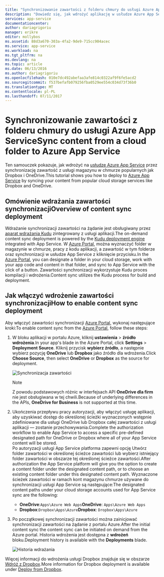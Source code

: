 ```yaml
---
title: "Synchronizowanie zawartości z folderu chmury do usługi Azure App Service"
description: "Dowiedz się, jak wdrożyć aplikację w usłudze Azure App Service za pośrednictwem synchronizacji zawartości z folderu chmury."
services: app-service
documentationcenter: 
author: dariagrigoriu
manager: erikre
editor: mollybos
ms.assetid: 88d3a670-303a-4fa2-9de9-715cc904acec
ms.service: app-service
ms.workload: na
ms.tgt_pltfrm: na
ms.devlang: na
ms.topic: article
ms.date: 06/13/2016
ms.author: dariagrigoriu
ms.openlocfilehash: 010e7dc492abefaa3afe814c0322af9f6fe5acd2
ms.sourcegitcommit: f537befafb079256fba0529ee554c034d73f36b0
ms.translationtype: MT
ms.contentlocale: pl-PL
ms.lasthandoff: 07/11/2017
---
```

# <a name="sync-content-from-a-cloud-folder-to-azure-app-service"></a><span data-ttu-id="4ea88-103">Synchronizowanie zawartości z folderu chmury do usługi Azure App Service</span><span class="sxs-lookup"><span data-stu-id="4ea88-103">Sync content from a cloud folder to Azure App Service</span></span>
<span data-ttu-id="4ea88-104">Ten samouczek pokazuje, jak wdrożyć na [usłudze Azure App Service](http://go.microsoft.com/fwlink/?LinkId=529714) przez synchronizację zawartość z usługi magazynu w chmurze popularnych jak Dropbox i OneDrive.</span><span class="sxs-lookup"><span data-stu-id="4ea88-104">This tutorial shows you how to deploy to [Azure App Service](http://go.microsoft.com/fwlink/?LinkId=529714) by syncing your content from popular cloud storage services like Dropbox and OneDrive.</span></span> 

## <span data-ttu-id="4ea88-105"><a name="overview"></a>Omówienie wdrażania zawartości synchronizacji</span><span class="sxs-lookup"><span data-stu-id="4ea88-105"><a name="overview"></a>Overview of content sync deployment</span></span>
<span data-ttu-id="4ea88-106">Wdrażanie synchronizacji zawartości na żądanie jest obsługiwany przez [aparat wdrażania Kudu](https://github.com/projectkudu/kudu/wiki) zintegrowany z usługi aplikacji.</span><span class="sxs-lookup"><span data-stu-id="4ea88-106">The on-demand content sync deployment is powered by the [Kudu deployment engine](https://github.com/projectkudu/kudu/wiki) integrated with App Service.</span></span> <span data-ttu-id="4ea88-107">W [Azure Portal](https://portal.azure.com), można wyznaczyć folder w magazynie w chmurze, pracy z kodu aplikacji, a zawartość w tym folderze oraz synchronizacji w usłudze App Service z kliknięcie przycisku.</span><span class="sxs-lookup"><span data-stu-id="4ea88-107">In the [Azure Portal](https://portal.azure.com), you can designate a folder in your cloud storage, work with your app code and content in that folder, and sync to App Service with the click of a button.</span></span> <span data-ttu-id="4ea88-108">Zawartości synchronizacji wykorzystuje Kudu proces kompilacji i wdrożenia.</span><span class="sxs-lookup"><span data-stu-id="4ea88-108">Content sync utilizes the Kudu process for build and deployment.</span></span> 

## <span data-ttu-id="4ea88-109"><a name="contentsync"></a>Jak włączyć wdrożenie zawartości synchronizacji</span><span class="sxs-lookup"><span data-stu-id="4ea88-109"><a name="contentsync"></a>How to enable content sync deployment</span></span>
<span data-ttu-id="4ea88-110">Aby włączyć zawartości synchronizacji [Azure Portal](https://portal.azure.com), wykonaj następujące kroki:</span><span class="sxs-lookup"><span data-stu-id="4ea88-110">To enable content sync from the [Azure Portal](https://portal.azure.com), follow these steps:</span></span>

1. <span data-ttu-id="4ea88-111">W bloku aplikacji w portalu Azure, kliknij **ustawienia** > **źródło wdrożenia**.</span><span class="sxs-lookup"><span data-stu-id="4ea88-111">In your app's blade in the Azure Portal, click **Settings** > **Deployment Source**.</span></span> <span data-ttu-id="4ea88-112">Kliknij przycisk **wybierz źródło**, a następnie wybierz pozycję **OneDrive** lub **Dropbox** jako źródło dla wdrożenia.</span><span class="sxs-lookup"><span data-stu-id="4ea88-112">Click **Choose Source**, then select **OneDrive** or **Dropbox** as the source for deployment.</span></span> 
   
    ![Synchronizacja zawartości](./media/app-service-deploy-content-sync/deployment_source.png)
   
   > [!NOTE]
   > <span data-ttu-id="4ea88-114">Z powodu podstawowych różnic w interfejsach API **OneDrive dla firm** nie jest obsługiwana w tej chwili.</span><span class="sxs-lookup"><span data-stu-id="4ea88-114">Because of underlying differences in the APIs, **OneDrive for Business** is not supported at this time.</span></span> 
   > 
   > 
2. <span data-ttu-id="4ea88-115">Ukończenia przepływu pracy autoryzacji, aby włączyć usługę aplikacji, aby uzyskiwać dostęp do określonej ścieżki wyznaczonych wstępnie zdefiniowane dla usługi OneDrive lub Dropbox całej zawartości z usługi aplikacji — zostanie przechowywania.</span><span class="sxs-lookup"><span data-stu-id="4ea88-115">Complete the authorization workflow to enable App Service to access a specific pre-defined designated path for OneDrive or Dropbox where all of your App Service content will be stored.</span></span>  
    <span data-ttu-id="4ea88-116">Po autoryzacji usługi App Service platforma zapewni opcję Utwórz folder zawartości w określonej ścieżce zawartości lub wybierz istniejący folder zawartości w obszarze tej określonej ścieżce zawartości.</span><span class="sxs-lookup"><span data-stu-id="4ea88-116">After authorization the App Service platform will give you the option to create a content folder under the designated content path, or to choose an existing content folder under this designated content path.</span></span> <span data-ttu-id="4ea88-117">Wyznaczone ścieżek zawartości w ramach kont magazynu chmurze używane do synchronizacji usługi App Service są następujące:</span><span class="sxs-lookup"><span data-stu-id="4ea88-117">The designated content paths under your cloud storage accounts used for App Service sync are the following:</span></span>  
   
   * <span data-ttu-id="4ea88-118">**OneDrive**:`Apps\Azure Web Apps`</span><span class="sxs-lookup"><span data-stu-id="4ea88-118">**OneDrive**: `Apps\Azure Web Apps`</span></span> 
   * <span data-ttu-id="4ea88-119">**Dropbox**:`Dropbox\Apps\Azure`</span><span class="sxs-lookup"><span data-stu-id="4ea88-119">**Dropbox**: `Dropbox\Apps\Azure`</span></span>
3. <span data-ttu-id="4ea88-120">Po początkowej synchronizacji zawartości można zainicjować synchronizacji zawartości na żądanie z portalu Azure.</span><span class="sxs-lookup"><span data-stu-id="4ea88-120">After the initial content sync the content sync can be initiated on demand from the Azure portal.</span></span> <span data-ttu-id="4ea88-121">Historia wdrożenia jest dostępna z **wdrożeń** bloku.</span><span class="sxs-lookup"><span data-stu-id="4ea88-121">Deployment history is available with the **Deployments** blade.</span></span>
   
    ![Historia wdrażania](./media/app-service-deploy-content-sync/onedrive_sync.png)

<span data-ttu-id="4ea88-123">Więcej informacji do wdrożenia usługi Dropbox znajduje się w obszarze [Wdróż z Dropbox](http://blogs.msdn.com/b/windowsazure/archive/2013/03/19/new-deploy-to-windows-azure-web-sites-from-dropbox.aspx).</span><span class="sxs-lookup"><span data-stu-id="4ea88-123">More information for Dropbox deployment is available under [Deploy from Dropbox](http://blogs.msdn.com/b/windowsazure/archive/2013/03/19/new-deploy-to-windows-azure-web-sites-from-dropbox.aspx).</span></span> 

